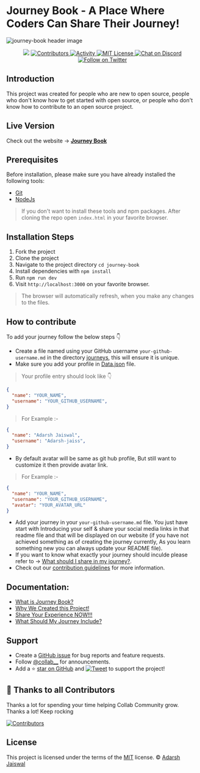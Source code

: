 # Journey Book - A Place Where Coders Can Share Their Journey!

![journey-book header image](https://socialify.git.ci/collab-community/journey-book/image?description=1&font=Inter&forks=1&issues=1&logo=https%3A%2F%2Fcdn2.iconfinder.com%2Fdata%2Ficons%2Fgeest-travel-kit%2F128%2Ftravel_journey-13-512.png&name=1&pattern=Solid&pulls=1&stargazers=1&theme=Dark)

<div align="center">
  <img src="https://img.shields.io/badge/License-MIT-yellow.svg" />
  <a href="https://github.com/collab-community/journey-book/graphs/contributors">
    <img src="https://img.shields.io/github/contributors/collab-community/journey-book" alt="Contributors" />
  </a>
  <a href="https://github.com/collab-community/journey-book/pulse">
    <img src="https://img.shields.io/github/commit-activity/m/collab-community/journey-book" alt="Activity" />
  </a>
  <a href="https://choosealicense.com/licenses/mit/">
    <img src="https://img.shields.io/badge/License-MIT-yellow.svg" alt="MIT License" />
  </a>
  <a href="https://discord.gg/PGadh3Vyuv">
    <img src="https://img.shields.io/discord/927781725159977013?logo=discord" alt="Chat on Discord" />
  </a>
  <a href="https://twitter.com/intent/follow?screen_name=collab__">
    <img src="https://img.shields.io/twitter/follow/collab__?style=social&logo=twitter" alt="Follow on Twitter" />
  </a>
</div>

## Introduction

This project was created for people who are new to open source, people who don't know how to get started with open source, or people who don't know how to contribute to an open source project.

## Live Version

Check out the website &rarr; **[Journey Book](https://collab-community.github.io/journey-book/)**

## Prerequisites

Before installation, please make sure you have already installed the following tools:

- [Git](https://git-scm.com/downloads)
- [NodeJs](https://nodejs.org/en/download/)
> If you don't want to install these tools and npm packages. After cloning the repo open `index.html` in your favorite browser.

## Installation Steps

1. Fork the project
1. Clone the project
1. Navigate to the project directory `cd journey-book`
1. Install dependencies with `npm install`
1. Run `npm run dev`
1. Visit `http://localhost:3000` on your favorite browser.
> The browser will automatically refresh, when you make any changes to the files.

## How to contribute

To add your journey follow the below steps 👇
- Create a file named using your GitHub username `your-github-username.md` in the directory [journeys](https://github.com/collab-community/journey-book/tree/main/journeys), this will ensure it is unique.
- Make sure you add your profile in [Data.json](https://github.com/collab-community/journey-book/blob/main/Data.json) file.
> Your profile entry should look like 👇

```json
{
  "name": "YOUR_NAME",
  "username": "YOUR_GITHUB_USERNAME",
}
```

> For Example :-

```json
{
  "name": "Adarsh Jaiswal",
  "username": "Adarsh-jaiss",
}
```
- By default avatar will be same as git hub profile, But still want to customize it then provide avatar link.

> For Example :-

```json
{
  "name": "YOUR_NAME",
  "username": "YOUR_GITHUB_USERNAME",
  "avatar": "YOUR_AVATAR_URL"
}
```
- Add your journey in your `your-github-username.md` file. You just have start with Introducing your self & share your social media links in that readme file and that will be displayed on our website (if you have not achieved something as of creating the journey currently, As you learn something new you can always update your README file).
- If you want to know what exactly your journey should inculde please refer to &rarr; [What should I share in my journey?](https://collab-community.github.io/journey-book/#/_pages/what-should-i-share).
- Check out our [contribution guidelines](https://github.com/collab-community/journey-book/blob/main/.github/CONTRIBUTING.md) for more information.

## Documentation:
  - [What is Journey Book?](/_pages/what-is-this.md)
  - [Why We Created this Project!](/_pages/journey-book.md)
  - [Share Your Experience NOW!!!](/_pages/share-your-experience.md)
  - [What Should My Journey Include?](/_pages/what-should-i-share.md)

## Support

- Create a [GitHub issue](https://github.com/collab-community/journey-book/issues) for bug reports and feature requests.
- Follow [@collab__](https://twitter.com/collab__) for announcements.
- Add a ⭐️ [star on GitHub](https://github.com/collab-community/journey-book) and [![Tweet](https://img.shields.io/twitter/url?style=social&url=https%3A%2F%2Fgithub.com%2Fcollab-community%2Fjourney-book%26hashtags%3DJourneyBook%2Cjourneys%2COpenSource%2Ccollab%2CCollabCommunity)](https://twitter.com/intent/tweet?url=https%3A%2F%2Fgithub.com%2Fcollab-community%2Fjourney-book&hashtags=JourneyBook,journeys,OpenSource,collab,CollabCommunity) to support the project!

## 💪 Thanks to all Contributors

Thanks a lot for spending your time helping Collab Community grow. Thanks a lot! Keep rocking

[![Contributors](https://contrib.rocks/image?repo=collab-community/journey-book)](https://github.com/collab-community/journey-book/graphs/contributors)

## License

This project is licensed under the terms of the [MIT](https://github.com/collab-community/journey-book/blob/main/LICENSE) license. &copy; [Adarsh Jaiswal](https://github.com/Adarsh-jaiss)
